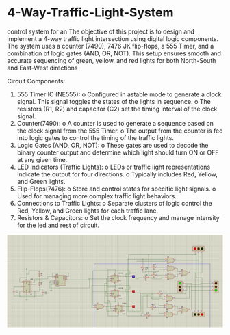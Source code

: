 # 4-Way-Traffic-Light-System
control system for an The objective of this project is to design and implement a 4-way traffic light intersection using digital logic components.
The system uses a counter (7490), 7476 JK flip-flops, a 555 Timer, and a combination of logic gates (AND, OR, NOT).
This setup ensures smooth and accurate sequencing of green, yellow, and red lights for both North-South and East-West directions

Circuit Components:
1.	555 Timer IC (NE555):
o	Configured in astable mode to generate a clock signal. This signal toggles the states of the lights in sequence.
o	The resistors (R1, R2) and capacitor (C2) set the timing interval of the clock signal.
2.	Counter(7490):
o	A counter is used to generate a sequence based on the clock signal from the 555 Timer.
o	The output from the counter is fed into logic gates to control the timing of the traffic lights.
3.	Logic Gates (AND, OR, NOT):
o	These gates are used to decode the binary counter output and determine which light should turn ON or OFF at any given time.
4.	LED Indicators (Traffic Lights):
o	LEDs or traffic light representations indicate the output for four directions.
o	Typically includes Red, Yellow, and Green lights.
5.	Flip-Flops(7476):
o	Store and control states for specific light signals.
o	Used for managing more complex traffic light behaviors.
6.	Connections to Traffic Lights:
o	Separate clusters of logic control the Red, Yellow, and Green lights for each traffic lane.
7.	Resistors & Capacitors: 
o	Set the clock frequency and manage intensity for the led and rest of circuit.


![image alt](https://github.com/aya175/4-Way-Traffic-Light-System-/blob/a688ff8844da92662944ea4639dd0f46177c1c36/test.png)
